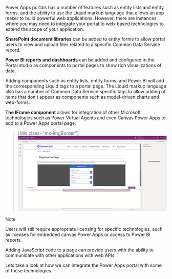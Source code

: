 Power Apps portals has a number of features such as entity lists and entity forms, and the ability to use the Liquid markup language that allows an app maker to build powerful web applications. However, there are instances where you may need to integrate your portal to web-based technologies to extend the scope of your application.

**SharePoint document libraries** can be added to entity forms to allow portal users to view and upload files related to a specific Common Data Service record.

**Power BI reports and dashboards** can be added and configured in the Portal studio as components to portal pages to show rich visualizations of data.

Adding components such as entity lists, entity forms, and Power BI will add the corresponding Liquid tags to a portal page.  The Liquid markup language also has a number of Common Data Service specific tags to allow adding of items that don't appear as components such as model-driven charts and web-forms.

**The IFrame component** allows for integration of other Microsoft technologies such as Power Virtual Agents and even Canvas Power Apps to add to a Power Apps portal page.  

> [!div class="mx-imgBorder"]
> [![Embedded Canvas App](../media/embedded-canvas-app.png)](../media/embedded-canvas-app.png#lightbox)

> [!NOTE]
> Users will still require appropriate licensing for specific technologies, such as licenses for embedded canvas Power Apps or access to Power BI reports.

Adding JavaScript code to a page can provide users with the ability to communicate with other applications with web APIs.

Lets take a look at how we can integrate the Power Apps portal with some of these technologies.
